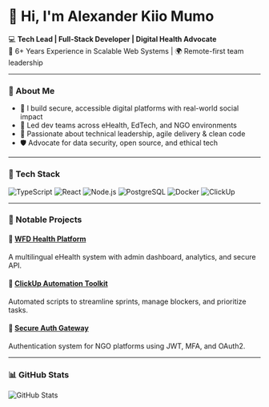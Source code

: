 # 👋 Hi, I'm Alexander Kiio Mumo

💻 **Tech Lead | Full-Stack Developer | Digital Health Advocate**  
🔧 6+ Years Experience in Scalable Web Systems | 🌍 Remote-first team leadership

---

### 🚀 About Me

- 🔭 I build secure, accessible digital platforms with real-world social impact  
- 💼 Led dev teams across eHealth, EdTech, and NGO environments  
- 🧠 Passionate about technical leadership, agile delivery & clean code  
- 🛡️ Advocate for data security, open source, and ethical tech  

---

### 🧰 Tech Stack
![TypeScript](https://img.shields.io/badge/-TypeScript-3178C6?logo=typescript&logoColor=white)
![React](https://img.shields.io/badge/-React-61DAFB?logo=react&logoColor=black)
![Node.js](https://img.shields.io/badge/-Node.js-339933?logo=node.js&logoColor=white)
![PostgreSQL](https://img.shields.io/badge/-PostgreSQL-4169E1?logo=postgresql&logoColor=white)
![Docker](https://img.shields.io/badge/-Docker-2496ED?logo=docker&logoColor=white)
![ClickUp](https://img.shields.io/badge/-ClickUp-7B68EE?logo=clickup&logoColor=white)

---

### 📌 Notable Projects

#### 🔹 [WFD Health Platform](https://github.com/Djunior254/wfd-health-platform)  
A multilingual eHealth system with admin dashboard, analytics, and secure API.

#### 🔹 [ClickUp Automation Toolkit](https://github.com/Djunior254/clickup-sprint-automation)  
Automated scripts to streamline sprints, manage blockers, and prioritize tasks.

#### 🔹 [Secure Auth Gateway](https://github.com/Djunior254/secure-auth-gateway)  
Authentication system for NGO platforms using JWT, MFA, and OAuth2.

---

### 📊 GitHub Stats

![GitHub Stats](https://github-readme-stats.vercel.app/api?username=Djunior254&show_icons=true&theme=default)
